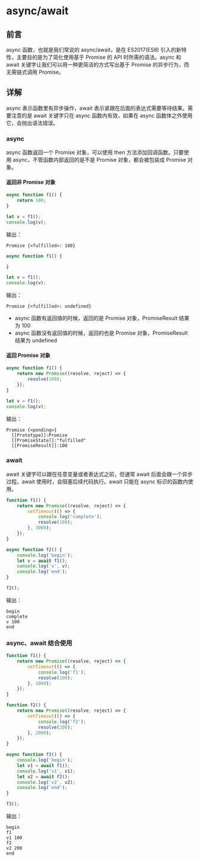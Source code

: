 # async/await

## 前言

async 函数，也就是我们常说的 async/await，是在 ES2017(ES8) 引入的新特性，主要目的是为了简化使用基于 Promise 的 API 时所需的语法。async 和 await 关键字让我们可以用一种更简洁的方式写出基于 Promise 的异步行为，而无需链式调用 Promise。

## 详解

async 表示函数里有异步操作，await 表示紧跟在后面的表达式需要等待结果。需要注意的是 await 关键字只在 async 函数内有效，如果在 async 函数体之外使用它，会抛出语法错误。

### async

async 函数返回一个 Promise 对象，可以使用 then 方法添加回调函数。只要使用 async，不管函数内部返回的是不是 Promise 对象，都会被包装成 Promise 对象。

#### 返回非 Promise 对象

```javascript
async function f1() {
    return 100;
}

let v = f1();
console.log(v);
```

输出：

```
Promise {<fulfilled>: 100}
```

```javascript
async function f1() {

}

let v = f1();
console.log(v);
```

输出：

```
Promise {<fulfilled>: undefined}
```

- async 函数有返回值的时候，返回的是 Promise 对象，PromiseResult 结果为 100
- async 函数没有返回值的时候，返回的也是 Promise 对象，PromiseResult 结果为 undefined

#### 返回 Promise 对象

```javascript
async function f1() {
    return new Promise((resolve, reject) => {
        resolve(100);
    });
}

let v = f1();
console.log(v);
```

输出：

```
Promise {<pending>}
  [[Prototype]]:Promise
  [[PromiseState]]:"fulfilled"
  [[PromiseResult]]:100
```

### await

await 关键字可以跟在任意变量或者表达式之前，但通常 await 后面会跟一个异步过程。await 使用时，会阻塞后续代码执行。await 只能在 async 标识的函数内使用。

```javascript
function f1() {
    return new Promise((resolve, reject) => {
        setTimeout(() => {
            console.log('complete');
            resolve(100);
        }, 3000);
    });
}

async function f2() {
    console.log('begin');
    let v = await f1();
    console.log('v', v);
    console.log('end');
}

f2();
```

输出：

```
begin
complete
v 100
end
```

### async、await 结合使用

```javascript
function f1() {
    return new Promise((resolve, reject) => {
        setTimeout(() => {
            console.log('f1');
            resolve(100);
        }, 1000);
    });
}

function f2() {
    return new Promise((resolve, reject) => {
        setTimeout(() => {
            console.log('f2');
            resolve(200);
        }, 2000);
    });
}

async function f3() {
    console.log('begin');
    let v1 = await f1();
    console.log('v1', v1);
    let v2 = await f2();
    console.log('v2', v2);
    console.log('end');
}

f3();
```

输出：

```
begin
f1
v1 100
f2
v2 200
end
```
